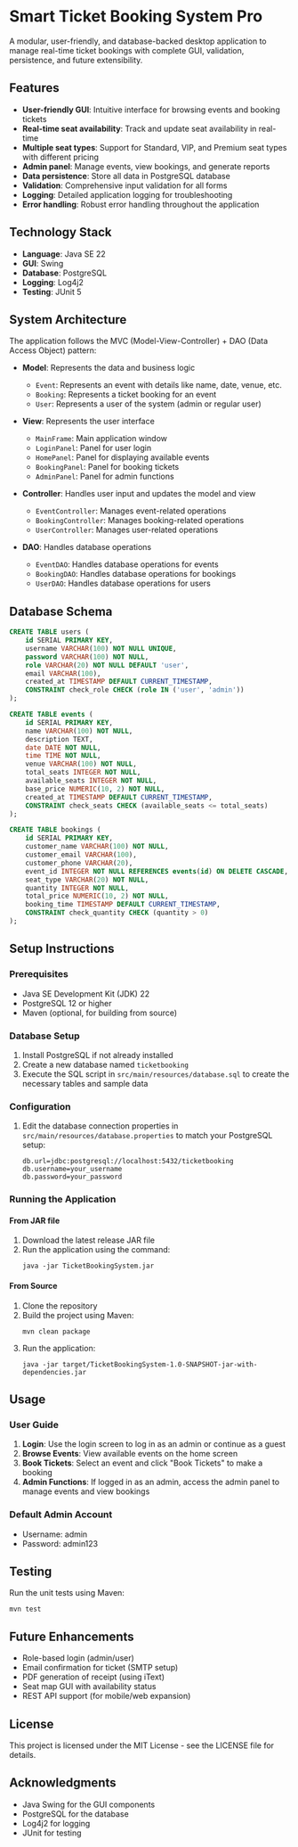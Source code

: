 # Smart Ticket Booking System Pro

A modular, user-friendly, and database-backed desktop application to manage real-time ticket bookings with complete GUI, validation, persistence, and future extensibility.

## Features

- **User-friendly GUI**: Intuitive interface for browsing events and booking tickets
- **Real-time seat availability**: Track and update seat availability in real-time
- **Multiple seat types**: Support for Standard, VIP, and Premium seat types with different pricing
- **Admin panel**: Manage events, view bookings, and generate reports
- **Data persistence**: Store all data in PostgreSQL database
- **Validation**: Comprehensive input validation for all forms
- **Logging**: Detailed application logging for troubleshooting
- **Error handling**: Robust error handling throughout the application

## Technology Stack

- **Language**: Java SE 22
- **GUI**: Swing
- **Database**: PostgreSQL
- **Logging**: Log4j2
- **Testing**: JUnit 5

## System Architecture

The application follows the MVC (Model-View-Controller) + DAO (Data Access Object) pattern:

- **Model**: Represents the data and business logic
  - `Event`: Represents an event with details like name, date, venue, etc.
  - `Booking`: Represents a ticket booking for an event
  - `User`: Represents a user of the system (admin or regular user)

- **View**: Represents the user interface
  - `MainFrame`: Main application window
  - `LoginPanel`: Panel for user login
  - `HomePanel`: Panel for displaying available events
  - `BookingPanel`: Panel for booking tickets
  - `AdminPanel`: Panel for admin functions

- **Controller**: Handles user input and updates the model and view
  - `EventController`: Manages event-related operations
  - `BookingController`: Manages booking-related operations
  - `UserController`: Manages user-related operations

- **DAO**: Handles database operations
  - `EventDAO`: Handles database operations for events
  - `BookingDAO`: Handles database operations for bookings
  - `UserDAO`: Handles database operations for users

## Database Schema

```sql
CREATE TABLE users (
    id SERIAL PRIMARY KEY,
    username VARCHAR(100) NOT NULL UNIQUE,
    password VARCHAR(100) NOT NULL,
    role VARCHAR(20) NOT NULL DEFAULT 'user',
    email VARCHAR(100),
    created_at TIMESTAMP DEFAULT CURRENT_TIMESTAMP,
    CONSTRAINT check_role CHECK (role IN ('user', 'admin'))
);

CREATE TABLE events (
    id SERIAL PRIMARY KEY,
    name VARCHAR(100) NOT NULL,
    description TEXT,
    date DATE NOT NULL,
    time TIME NOT NULL,
    venue VARCHAR(100) NOT NULL,
    total_seats INTEGER NOT NULL,
    available_seats INTEGER NOT NULL,
    base_price NUMERIC(10, 2) NOT NULL,
    created_at TIMESTAMP DEFAULT CURRENT_TIMESTAMP,
    CONSTRAINT check_seats CHECK (available_seats <= total_seats)
);

CREATE TABLE bookings (
    id SERIAL PRIMARY KEY,
    customer_name VARCHAR(100) NOT NULL,
    customer_email VARCHAR(100),
    customer_phone VARCHAR(20),
    event_id INTEGER NOT NULL REFERENCES events(id) ON DELETE CASCADE,
    seat_type VARCHAR(20) NOT NULL,
    quantity INTEGER NOT NULL,
    total_price NUMERIC(10, 2) NOT NULL,
    booking_time TIMESTAMP DEFAULT CURRENT_TIMESTAMP,
    CONSTRAINT check_quantity CHECK (quantity > 0)
);
```

## Setup Instructions

### Prerequisites

- Java SE Development Kit (JDK) 22
- PostgreSQL 12 or higher
- Maven (optional, for building from source)

### Database Setup

1. Install PostgreSQL if not already installed
2. Create a new database named `ticketbooking`
3. Execute the SQL script in `src/main/resources/database.sql` to create the necessary tables and sample data

### Configuration

1. Edit the database connection properties in `src/main/resources/database.properties` to match your PostgreSQL setup:
   ```properties
   db.url=jdbc:postgresql://localhost:5432/ticketbooking
   db.username=your_username
   db.password=your_password
   ```

### Running the Application

#### From JAR file

1. Download the latest release JAR file
2. Run the application using the command:
   ```
   java -jar TicketBookingSystem.jar
   ```

#### From Source

1. Clone the repository
2. Build the project using Maven:
   ```
   mvn clean package
   ```
3. Run the application:
   ```
   java -jar target/TicketBookingSystem-1.0-SNAPSHOT-jar-with-dependencies.jar
   ```

## Usage

### User Guide

1. **Login**: Use the login screen to log in as an admin or continue as a guest
2. **Browse Events**: View available events on the home screen
3. **Book Tickets**: Select an event and click "Book Tickets" to make a booking
4. **Admin Functions**: If logged in as an admin, access the admin panel to manage events and view bookings

### Default Admin Account

- Username: admin
- Password: admin123

## Testing

Run the unit tests using Maven:
```
mvn test
```

## Future Enhancements

- Role-based login (admin/user)
- Email confirmation for ticket (SMTP setup)
- PDF generation of receipt (using iText)
- Seat map GUI with availability status
- REST API support (for mobile/web expansion)

## License

This project is licensed under the MIT License - see the LICENSE file for details.

## Acknowledgments

- Java Swing for the GUI components
- PostgreSQL for the database
- Log4j2 for logging
- JUnit for testing
